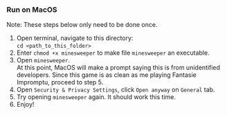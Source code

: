 ### Run on MacOS
Note: These steps below only need to be done once.
1. Open terminal, navigate to this directory: <br>
`cd <path_to_this_folder>`
2. Enter `chmod +x minesweeper` to make file `minesweeper` an executable.
3. Open `minesweeper`. <br>
At this point, MacOS will make a prompt saying this is from unidentified developers. Since this game is as clean as me playing Fantasie Impromptu, proceed to step 5.
4. Open `Security & Privacy Settings`, click `Open anyway` on `General` tab.
5. Try opening `minesweeper` again. It should work this time.
6. Enjoy!